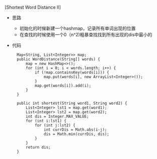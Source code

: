 [Shortest Word Distance II]
- 思路
    - 初始化的时候新建一个hashmap，记录所有单词出现的位置
    - 在查找的时候使用一个0（n^2)粗暴查找找到所有出现的dis中最小的
    
- 代码

        Map<String, List<Integer>> map;
        public WordDistance(String[] words) {
            map = new HashMap<>();
            for (int i = 0; i < words.length; i++) {
                if (!map.containsKey(words[i])) {
                    map.put(words[i], new ArrayList<Integer>());
                }
                map.get(words[i]).add(i);
            }
        }
        
        public int shortest(String word1, String word2) {
            List<Integer> lst1 = map.get(word1);
            List<Integer> lst2 = map.get(word2);
            int dis = Integer.MAX_VALUE;
            for (int i:lst1) {
                for (int j:lst2) {
                    int currDis = Math.abs(i-j);
                    dis = Math.min(currDis, dis);
                }
            }
            return dis;
        }